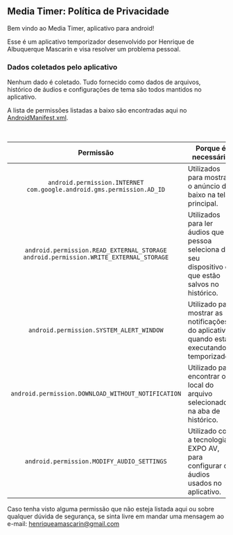 ## Media Timer: Política de Privacidade

Bem vindo ao Media Timer, aplicativo para android!

Esse é um aplicativo temporizador desenvolvido por Henrique de Albuquerque Mascarin e visa resolver um problema pessoal.

### Dados coletados pelo aplicativo 

Nenhum dado é coletado. Tudo fornecido como dados de arquivos, histórico de áudios e configurações de tema são todos mantidos no aplicativo.

A lista de permissões listadas a baixo são encontradas aqui no [AndroidManifest.xml](https://github.com/HenriqueAMascarin/MediaTimer/blob/main/android/app/src/main/AndroidManifest.xml#L2-L7).

<br/>

| Permissão | Porque é necessária |
| :---: | --- |
| `android.permission.INTERNET` `com.google.android.gms.permission.AD_ID` | Utilizados para mostrar o anúncio de baixo na tela principal. |
| `android.permission.READ_EXTERNAL_STORAGE` `android.permission.WRITE_EXTERNAL_STORAGE` | Utilizados para ler áudios que a pessoa seleciona do seu dispositivo ou que estão salvos no histórico. |
| `android.permission.SYSTEM_ALERT_WINDOW` | Utilizado para mostrar as notificações do aplicativo, quando está executando o temporizador. |
| `android.permission.DOWNLOAD_WITHOUT_NOTIFICATION` | Utilizado para encontrar o local do arquivo selecionado na aba de histórico. |
| `android.permission.MODIFY_AUDIO_SETTINGS` | Utilizado com a tecnologia EXPO AV, para configurar os áudios usados no aplicativo. |

Caso tenha visto alguma permissão que não esteja listada aqui ou sobre qualquer dúvida de segurança, se sinta livre em mandar uma mensagem ao e-mail: henriqueamascarin@gmail.com